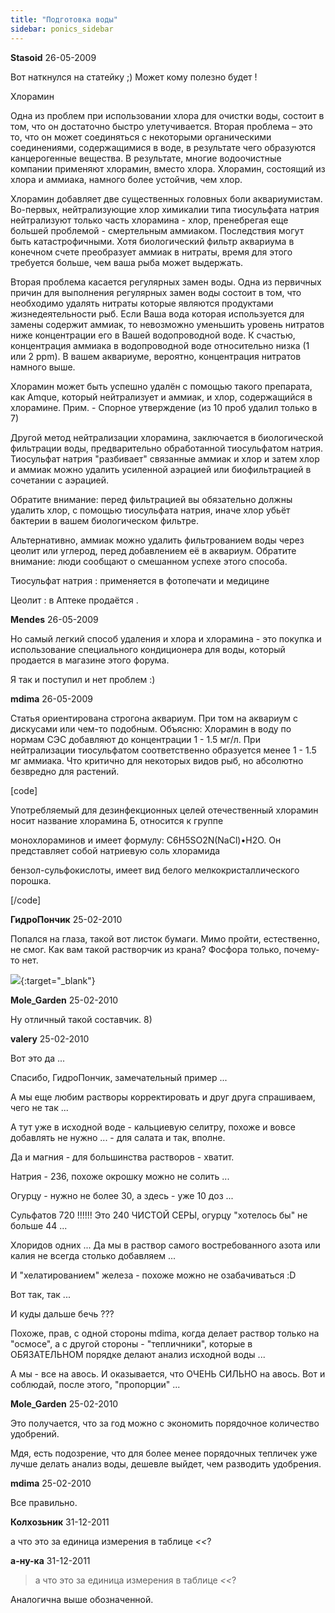 ```yaml
---
title: "Подготовка воды"
sidebar: ponics_sidebar
---
```


**Stasoid** 26-05-2009

Вот наткнулся на статейку ;) Может кому полезно будет !

Хлорамин

Одна из проблем при использовании хлора для очистки воды, состоит в том, что он достаточно быстро улетучивается. Вторая проблема – это то, что он может соединяться с некоторыми органическими соединениями, содержащимися в воде, в результате чего образуются канцерогенные вещества. В результате, многие водоочистные компании применяют хлорамин, вместо хлора. Хлорамин, состоящий из хлора и аммиака, намного более устойчив, чем хлор.

Хлорамин добавляет две существенных головных боли аквариумистам. Во-первых, нейтрализующие хлор химикалии типа тиосульфата натрия нейтрализуют только часть хлорамина - хлор, пренебрегая еще большей проблемой - смертельным аммиаком. Последствия могут быть катастрофичными. Хотя биологический фильтр аквариума в конечном счете преобразует аммиак в нитраты, время для этого требуется больше, чем ваша рыба может выдержать.

Вторая проблема касается регулярных замен воды. Одна из первичных причин для выполнения регулярных замен воды состоит в том, что необходимо удалять нитраты которые являются продуктами жизнедеятельности рыб. Если Ваша вода которая используется для замены содержит аммиак, то невозможно уменьшить уровень нитратов ниже концентрации его в Вашей водопроводной воде. К счастью, концентрация аммиака в водопроводной воде относительно низка (1 или 2 ppm). В вашем аквариуме, вероятно, концентрация нитратов намного выше.

Хлорамин может быть успешно удалён с помощью такого препарата, как Amque, который нейтрализует и аммиак, и хлор, содержащийся в хлорамине. Прим. - Спорное утверждение (из 10 проб удалил только в 7)

Другой метод нейтрализации хлорамина, заключается в биологической фильтрации воды, предварительно обработанной тиосульфатом натрия. Тиосульфат натрия "разбивает" связанные аммиак и хлор и затем хлор и аммиак можно удалить усиленной аэрацией или биофильтрацией в сочетании с аэрацией.

Обратите внимание: перед фильтрацией вы обязательно должны удалить хлор, с помощью тиосульфата натрия, иначе хлор убьёт бактерии в вашем биологическом фильтре.

Альтернативно, аммиак можно удалить фильтрованием воды через цеолит или углерод, перед добавлением её в аквариум. Обратите внимание: люди сообщают о смешанном успехе этого способа.

Тиосульфат натрия : применяется в фотопечати и медицине 

Цеолит : в Аптеке продаётся .


**Mendes** 26-05-2009

Но самый легкий способ удаления и хлора и хлорамина - это покупка и использование специального кондиционера для воды, который продается в магазине этого форума. 

Я так и поступил и нет проблем :)


**mdima** 26-05-2009

&#1057;&#1090;&#1072;&#1090;&#1100;&#1103; &#1086;&#1088;&#1080;&#1077;&#1085;&#1090;&#1080;&#1088;&#1086;&#1074;&#1072;&#1085;&#1072; &#1089;&#1090;&#1088;&#1086;&#1075;&#1086;&#1085;&#1072; &#1072;&#1082;&#1074;&#1072;&#1088;&#1080;&#1091;&#1084;. &#1055;&#1088;&#1080; &#1090;&#1086;&#1084; &#1085;&#1072; &#1072;&#1082;&#1074;&#1072;&#1088;&#1080;&#1091;&#1084; &#1089; &#1076;&#1080;&#1089;&#1082;&#1091;&#1089;&#1072;&#1084;&#1080; &#1080;&#1083;&#1080; &#1095;&#1077;&#1084;-&#1090;&#1086; &#1087;&#1086;&#1076;&#1086;&#1073;&#1085;&#1099;&#1084;. &#1054;&#1073;&#1098;&#1103;&#1089;&#1085;&#1102;: &#1061;&#1083;&#1086;&#1088;&#1072;&#1084;&#1080;&#1085; &#1074; &#1074;&#1086;&#1076;&#1091; &#1087;&#1086; &#1085;&#1086;&#1088;&#1084;&#1072;&#1084; &#1057;&#1069;&#1057; &#1076;&#1086;&#1073;&#1072;&#1074;&#1083;&#1103;&#1102;&#1090; &#1076;&#1086; &#1082;&#1086;&#1085;&#1094;&#1077;&#1085;&#1090;&#1088;&#1072;&#1094;&#1080;&#1080; 1 - 1.5 &#1084;&#1075;/&#1083;. &#1055;&#1088;&#1080; &#1085;&#1077;&#1081;&#1090;&#1088;&#1072;&#1083;&#1080;&#1079;&#1072;&#1094;&#1080;&#1080; &#1090;&#1080;&#1086;&#1089;&#1091;&#1083;&#1100;&#1092;&#1072;&#1090;&#1086;&#1084; &#1089;&#1086;&#1086;&#1090;&#1074;&#1077;&#1090;&#1089;&#1090;&#1074;&#1077;&#1085;&#1085;&#1086; &#1086;&#1073;&#1088;&#1072;&#1079;&#1091;&#1077;&#1090;&#1089;&#1103; &#1084;&#1077;&#1085;&#1077;&#1077; 1 - 1.5 &#1084;&#1075; &#1072;&#1084;&#1084;&#1080;&#1072;&#1082;&#1072;. &#1063;&#1090;&#1086; &#1082;&#1088;&#1080;&#1090;&#1080;&#1095;&#1085;&#1086; &#1076;&#1083;&#1103; &#1085;&#1077;&#1082;&#1086;&#1090;&#1086;&#1088;&#1099;&#1093; &#1074;&#1080;&#1076;&#1086;&#1074; &#1088;&#1099;&#1073;, &#1085;&#1086; &#1072;&#1073;&#1089;&#1086;&#1083;&#1102;&#1090;&#1085;&#1086; &#1073;&#1077;&#1079;&#1074;&#1088;&#1077;&#1076;&#1085;&#1086; &#1076;&#1083;&#1103; &#1088;&#1072;&#1089;&#1090;&#1077;&#1085;&#1080;&#1081;.

[code]

&#1059;&#1087;&#1086;&#1090;&#1088;&#1077;&#1073;&#1083;&#1103;&#1077;&#1084;&#1099;&#1081; &#1076;&#1083;&#1103; &#1076;&#1077;&#1079;&#1080;&#1085;&#1092;&#1077;&#1082;&#1094;&#1080;&#1086;&#1085;&#1085;&#1099;&#1093; &#1094;&#1077;&#1083;&#1077;&#1081; &#1086;&#1090;&#1077;&#1095;&#1077;&#1089;&#1090;&#1074;&#1077;&#1085;&#1085;&#1099;&#1081; &#1093;&#1083;&#1086;&#1088;&#1072;&#1084;&#1080;&#1085; &#1085;&#1086;&#1089;&#1080;&#1090; &#1085;&#1072;&#1079;&#1074;&#1072;&#1085;&#1080;&#1077; &#1093;&#1083;&#1086;&#1088;&#1072;&#1084;&#1080;&#1085;&#1072; &#1041;, &#1086;&#1090;&#1085;&#1086;&#1089;&#1080;&#1090;&#1089;&#1103; &#1082; &#1075;&#1088;&#1091;&#1087;&#1087;&#1077;

&#1084;&#1086;&#1085;&#1086;&#1093;&#1083;&#1086;&#1088;&#1072;&#1084;&#1080;&#1085;&#1086;&#1074; &#1080; &#1080;&#1084;&#1077;&#1077;&#1090; &#1092;&#1086;&#1088;&#1084;&#1091;&#1083;&#1091;: C6H5SO2N(NaCl)&#8226;H2O. &#1054;&#1085; &#1087;&#1088;&#1077;&#1076;&#1089;&#1090;&#1072;&#1074;&#1083;&#1103;&#1077;&#1090; &#1089;&#1086;&#1073;&#1086;&#1081; &#1085;&#1072;&#1090;&#1088;&#1080;&#1077;&#1074;&#1091;&#1102; &#1089;&#1086;&#1083;&#1100; &#1093;&#1083;&#1086;&#1088;&#1072;&#1084;&#1080;&#1076;&#1072;

&#1073;&#1077;&#1085;&#1079;&#1086;&#1083;-&#1089;&#1091;&#1083;&#1100;&#1092;&#1086;&#1082;&#1080;&#1089;&#1083;&#1086;&#1090;&#1099;, &#1080;&#1084;&#1077;&#1077;&#1090; &#1074;&#1080;&#1076; &#1073;&#1077;&#1083;&#1086;&#1075;&#1086; &#1084;&#1077;&#1083;&#1082;&#1086;&#1082;&#1088;&#1080;&#1089;&#1090;&#1072;&#1083;&#1083;&#1080;&#1095;&#1077;&#1089;&#1082;&#1086;&#1075;&#1086; &#1087;&#1086;&#1088;&#1086;&#1096;&#1082;&#1072;.

[/code] 


**ГидроПончик** 25-02-2010

Попался на глаза, такой вот листок бумаги. Мимо пройти, естественно, не смог. Как вам такой растворчик из крана? Фосфора только, почему-то нет.

[![](/attachimages/1402_DSCN5265.png)](https://t.me/ponics_ru_files/1282){:target="_blank"}

**Mole_Garden** 25-02-2010

Ну отличный такой составчик. 8)


**valery** 25-02-2010

Вот это да ... 

Спасибо, ГидроПончик, замечательный пример ...

А мы еще любим растворы корректировать и друг друга спрашиваем, чего не так ...

А тут уже в исходной воде - кальциевую селитру, похоже и вовсе добавлять не нужно ... - для салата и так, вполне.

Да и магния - для большинства растворов - хватит.

Натрия - 236, похоже окрошку можно не солить ...

Огурцу - нужно не более 30, а здесь - уже 10 доз ...

Сульфатов 720 !!!!!! Это 240 ЧИСТОЙ СЕРЫ, огурцу "хотелось бы" не больше 44 ...

Хлоридов одних ... Да мы в раствор самого востребованного азота или калия не всегда столько добавляем ...

И "хелатированием" железа - похоже можно не озабачиваться :D

Вот так, так ...

И куды дальше бечь ???

Похоже, прав, с одной стороны mdima, когда делает раствор только на "осмосе", а с другой стороны - "тепличники", которые в ОБЯЗАТЕЛЬНОМ порядке делают анализ исходной воды ...

А мы - все на авось. И оказывается, что ОЧЕНЬ СИЛЬНО на авось. Вот и соблюдай, после этого, "пропорции" ...


**Mole_Garden** 25-02-2010

Это получается, что за год можно с экономить порядочное количество удобрений.

Мдя, есть подозрение, что для более менее порядочных тепличек уже лучше делать анализ воды, дешевле выйдет, чем разводить удобрения. 


**mdima** 25-02-2010

Все правильно.


**Колхозьник** 31-12-2011

а что это за единица измерения в таблице _&lt;&lt;_?


**а-ну-ка** 31-12-2011

> а что это за единица измерения в таблице _&lt;&lt;_?

Aналогична выше обозначенной.


